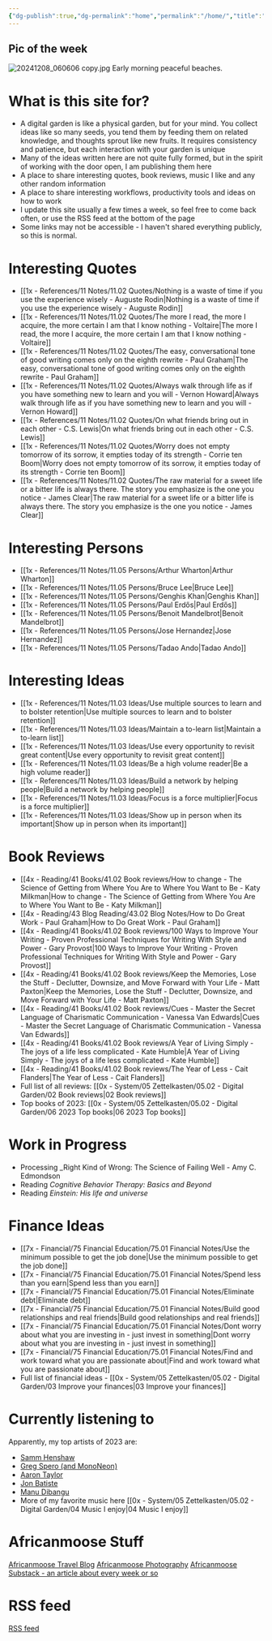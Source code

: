 ```yaml
---
{"dg-publish":true,"dg-permalink":"home","permalink":"/home/","title":"AfricanMoose Digital Garden","tags":["gardenEntry"],"dgShowFileTree":true,"created":"2024-12-03T16:12:59.957+03:00","updated":"2024-12-08T19:20:27.845+03:00"}
---
```


## Pic of the week 
![20241208_060606 copy.jpg](/img/user/20241208_060606%20copy.jpg)
Early morning peaceful beaches. 

# What is this site for?

- A digital garden is like a physical garden, but for your mind. You collect ideas like so many seeds, you tend them by feeding them on related knowledge, and thoughts sprout like new fruits. It requires consistency and patience, but each interaction with your garden is unique
- Many of the ideas written here are not quite fully formed, but in the spirit of working with the door open, I am publishing them here
- A place to share interesting quotes, book reviews, music I like and any other random information
- A place to share interesting workflows, productivity tools and ideas on how to work
- I update this site usually a few times a week, so feel free to come back often, or use the RSS feed at the bottom of the page
- Some links may not be accessible - I haven't shared everything publicly, so this is normal.


# Interesting Quotes

- [[1x - References/11 Notes/11.02 Quotes/Nothing is a waste of time if you use the experience wisely - Auguste Rodin\|Nothing is a waste of time if you use the experience wisely - Auguste Rodin]]
- [[1x - References/11 Notes/11.02 Quotes/The more I read, the more I acquire, the more certain I am that I know nothing - Voltaire\|The more I read, the more I acquire, the more certain I am that I know nothing - Voltaire]]
- [[1x - References/11 Notes/11.02 Quotes/The easy, conversational tone of good writing comes only on the eighth rewrite - Paul Graham\|The easy, conversational tone of good writing comes only on the eighth rewrite - Paul Graham]]
- [[1x - References/11 Notes/11.02 Quotes/Always walk through life as if you have something new to learn and you will - Vernon Howard\|Always walk through life as if you have something new to learn and you will - Vernon Howard]]
- [[1x - References/11 Notes/11.02 Quotes/On what friends bring out in each other - C.S. Lewis\|On what friends bring out in each other - C.S. Lewis]]
- [[1x - References/11 Notes/11.02 Quotes/Worry does not empty tomorrow of its sorrow, it empties today of its strength - Corrie ten Boom\|Worry does not empty tomorrow of its sorrow, it empties today of its strength - Corrie ten Boom]]
- [[1x - References/11 Notes/11.02 Quotes/The raw material for a sweet life or a bitter life is always there. The story you emphasize is the one you notice - James Clear\|The raw material for a sweet life or a bitter life is always there. The story you emphasize is the one you notice - James Clear]]


# Interesting Persons

- [[1x - References/11 Notes/11.05 Persons/Arthur Wharton\|Arthur Wharton]]
- [[1x - References/11 Notes/11.05 Persons/Bruce Lee\|Bruce Lee]]
- [[1x - References/11 Notes/11.05 Persons/Genghis Khan\|Genghis Khan]]
- [[1x - References/11 Notes/11.05 Persons/Paul Erdős\|Paul Erdős]]
- [[1x - References/11 Notes/11.05 Persons/Benoit Mandelbrot\|Benoit Mandelbrot]]
- [[1x - References/11 Notes/11.05 Persons/Jose Hernandez\|Jose Hernandez]]
- [[1x - References/11 Notes/11.05 Persons/Tadao Ando\|Tadao Ando]]

# Interesting Ideas

- [[1x - References/11 Notes/11.03 Ideas/Use multiple sources to learn and to bolster retention\|Use multiple sources to learn and to bolster retention]]
- [[1x - References/11 Notes/11.03 Ideas/Maintain a to-learn list\|Maintain a to-learn list]]
- [[1x - References/11 Notes/11.03 Ideas/Use every opportunity to revisit great content\|Use every opportunity to revisit great content]]
- [[1x - References/11 Notes/11.03 Ideas/Be a high volume reader\|Be a high volume reader]]
- [[1x - References/11 Notes/11.03 Ideas/Build a network by helping people\|Build a network by helping people]]
- [[1x - References/11 Notes/11.03 Ideas/Focus is a force multiplier\|Focus is a force multiplier]]
- [[1x - References/11 Notes/11.03 Ideas/Show up in person when its important\|Show up in person when its important]]

# Book Reviews

- [[4x - Reading/41 Books/41.02 Book reviews/How to change - The Science of Getting from Where You Are to Where You Want to Be - Katy Milkman\|How to change - The Science of Getting from Where You Are to Where You Want to Be - Katy Milkman]]
- [[4x - Reading/43 Blog Reading/43.02 Blog Notes/How to Do Great Work - Paul Graham\|How to Do Great Work - Paul Graham]]
- [[4x - Reading/41 Books/41.02 Book reviews/100 Ways to Improve Your Writing - Proven Professional Techniques for Writing With Style and Power - Gary Provost\|100 Ways to Improve Your Writing - Proven Professional Techniques for Writing With Style and Power - Gary Provost]]
- [[4x - Reading/41 Books/41.02 Book reviews/Keep the Memories, Lose the Stuff - Declutter, Downsize, and Move Forward with Your Life - Matt Paxton\|Keep the Memories, Lose the Stuff - Declutter, Downsize, and Move Forward with Your Life - Matt Paxton]]
- [[4x - Reading/41 Books/41.02 Book reviews/Cues - Master the Secret Language of Charismatic Communication - Vanessa Van Edwards\|Cues - Master the Secret Language of Charismatic Communication - Vanessa Van Edwards]]
- [[4x - Reading/41 Books/41.02 Book reviews/A Year of Living Simply - The joys of a life less complicated - Kate Humble\|A Year of Living Simply - The joys of a life less complicated - Kate Humble]]
- [[4x - Reading/41 Books/41.02 Book reviews/The Year of Less - Cait Flanders\|The Year of Less - Cait Flanders]]
- Full list of all reviews: [[0x - System/05 Zettelkasten/05.02 - Digital Garden/02 Book reviews\|02 Book reviews]]
- Top books of 2023: [[0x - System/05 Zettelkasten/05.02 - Digital Garden/06 2023 Top books\|06 2023 Top books]]

# Work in Progress

- Processing _Right Kind of Wrong: The Science of Failing Well - Amy C. Edmondson
- Reading _Cognitive Behavior Therapy: Basics and Beyond_
- Reading _Einstein: His life and universe_

# Finance Ideas

- [[7x - Financial/75 Financial Education/75.01 Financial Notes/Use the minimum possible to get the job done\|Use the minimum possible to get the job done]]
- [[7x - Financial/75 Financial Education/75.01 Financial Notes/Spend less than you earn\|Spend less than you earn]]
- [[7x - Financial/75 Financial Education/75.01 Financial Notes/Eliminate debt\|Eliminate debt]]
- [[7x - Financial/75 Financial Education/75.01 Financial Notes/Build good relationships and real friends\|Build good relationships and real friends]]
- [[7x - Financial/75 Financial Education/75.01 Financial Notes/Dont worry about what you are investing in - just invest in something\|Dont worry about what you are investing in - just invest in something]]
- [[7x - Financial/75 Financial Education/75.01 Financial Notes/Find and work toward what you are passionate about\|Find and work toward what you are passionate about]]
- Full list of financial ideas - [[0x - System/05 Zettelkasten/05.02 - Digital Garden/03 Improve your finances\|03 Improve your finances]]

# Currently listening to

Apparently, my top artists of 2023 are:
- [Samm Henshaw](https://www.youtube.com/watch?v=I_8-P4eZ1jA)
- [Greg Spero (and MonoNeon)](https://www.youtube.com/watch?v=S6_EMdSs45k)
- [Aaron Taylor](https://www.youtube.com/watch?v=7Tln_B11HgQ)
- [Jon Batiste](https://www.youtube.com/watch?v=ze4xcmBFvaE)
- [Manu Dibangu](https://www.youtube.com/watch?v=HV2hfn-TS14)
- More of my favorite music here [[0x - System/05 Zettelkasten/05.02 - Digital Garden/04 Music I enjoy\|04 Music I enjoy]]

# Africanmoose Stuff

[Africanmoose Travel Blog](https://africanmoose.blogspot.com)
[Africanmoose Photography](http://Africanmoose.com)
[Africanmoose Substack - an article about every week or so](https://africanmoose.substack.com)

# RSS feed
[RSS feed](https://africanmoose.netlify.app/feed.xml)
